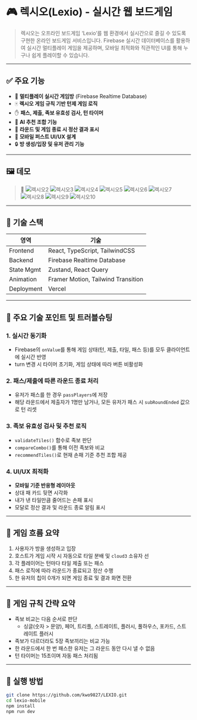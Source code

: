 # 🎮 렉시오(Lexio) - 실시간 웹 보드게임

> 렉시오는 오프라인 보드게임 ‘Lexio’를 웹 환경에서 실시간으로 즐길 수 있도록 구현한 온라인 보드게임 서비스입니다. Firebase 실시간 데이터베이스를 활용하여 실시간 멀티플레이 게임을 제공하며, 모바일 최적화와 직관적인 UI를 통해 누구나 쉽게 플레이할 수 있습니다.

---

## ✅ 주요 기능

- 👥 **멀티플레이 실시간 게임방** (Firebase Realtime Database)
- 🀄 **렉시오 게임 규칙 기반 턴제 게임 로직**
- ✋ **패스, 제출, 족보 유효성 검사, 턴 타이머**
- 🧠 **AI 추천 조합 기능**
- 🧾 **라운드 및 게임 종료 시 정산 결과 표시**
- 📱 **모바일 퍼스트 UI/UX 설계**
- 🔒 **방 생성/입장 및 유저 관리 기능**

---

## 🖼️ 데모

> 📸
![렉시오2](https://github.com/user-attachments/assets/7bcc32e9-1974-42d1-9a91-02f6fa990b6d)
![렉시오3](https://github.com/user-attachments/assets/bbc7b13b-fad2-46c7-93d3-5da6ba003600)
![렉시오4](https://github.com/user-attachments/assets/47eb7c24-79d7-451c-b88d-155cfd5c6dad)
![렉시오5](https://github.com/user-attachments/assets/cb9420ae-3235-4658-a74a-3320d62072af)
![렉시오6](https://github.com/user-attachments/assets/1b393ce1-05cf-4287-b539-1273e23c6db0)
![렉시오7](https://github.com/user-attachments/assets/9b290ec5-30ee-4bef-95e7-7849712bfdd5)
![렉시오8](https://github.com/user-attachments/assets/f687111e-a69b-4898-ad0c-e6e0b4d8aaa3)
![렉시오9](https://github.com/user-attachments/assets/54835735-1dcb-4fff-a653-df24aaf4a68d)
![렉시오10](https://github.com/user-attachments/assets/035dc617-731c-4932-9b25-be003e2ea7a6)


---

## 🔧 기술 스택

| 영역        | 기술                                               |
|-------------|----------------------------------------------------|
| Frontend    | React, TypeScript, TailwindCSS                     |
| Backend     | Firebase Realtime Database                         |
| State Mgmt  | Zustand, React Query                               |
| Animation   | Framer Motion, Tailwind Transition                 |
| Deployment  | Vercel                                              |

---

## 🧠 주요 기술 포인트 및 트러블슈팅

### 1. 실시간 동기화
- Firebase의 `onValue`를 통해 게임 상태(턴, 제출, 타일, 패스 등)를 모두 클라이언트에 실시간 반영
- turn 변경 시 타이머 초기화, 게임 상태에 따라 버튼 비활성화

### 2. 패스/제출에 따른 라운드 종료 처리
- 유저가 패스를 한 경우 `passPlayers`에 저장
- 해당 라운드에서 제출자가 1명만 남거나, 모든 유저가 패스 시 `subRoundEnded` 값으로 턴 리셋

### 3. 족보 유효성 검사 및 추천 로직
- `validateTiles()` 함수로 족보 판단
- `compareCombo()`를 통해 이전 족보와 비교
- `recommendTiles()`로 현재 손패 기준 추천 조합 제공

### 4. UI/UX 최적화
- **모바일 기준 반응형 레이아웃**
- 상대 패 카드 뒷면 시각화
- 내가 낸 타일만큼 줄어드는 손패 표시
- 모달로 정산 결과 및 라운드 종료 알림 표시

---

## 🔁 게임 흐름 요약

1. 사용자가 방을 생성하고 입장
2. 호스트가 게임 시작 시 자동으로 타일 분배 및 `cloud3` 소유자 선
3. 각 플레이어는 턴마다 타일 제출 또는 패스
4. 패스 로직에 따라 라운드가 종료되고 정산 수행
5. 한 유저의 칩이 0개가 되면 게임 종료 및 결과 화면 전환

---

## 🔐 게임 규칙 간략 요약

- 족보 비교는 다음 순서로 판단
  - 싱글(숫자 > 문양), 페어, 트리플, 스트레이트, 플러시, 풀하우스, 포카드, 스트레이트 플러시
- 족보가 다르더라도 5장 족보끼리는 비교 가능
- 한 라운드에서 한 번 패스한 유저는 그 라운드 동안 다시 낼 수 없음
- 턴 타이머는 15초이며 자동 패스 처리됨

---

## 🚀 실행 방법

```bash
git clone https://github.com/kwo9827/LEXIO.git
cd lexio-mobile
npm install
npm run dev
```
